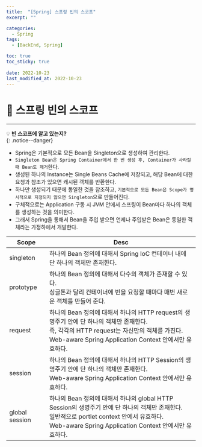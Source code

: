 ```yaml
---
title:  "[Spring] 스프링 빈의 스코프"
excerpt: "" 

categories:
  - Spring
tags:
  - [BackEnd, Spring]

toc: true
toc_sticky: true
 
date: 2022-10-23
last_modified_at: 2022-10-23
---
```


# 🚀 스프링 빈의 스코프
---
💡 **빈 스코프에 알고 있는지?**   
{: .notice--danger}

- Spring은 기본적으로 모든 Bean을 Singleton으로 생성하여 관리한다. 
- `Singleton Bean은 Spring Container에서 한 번 생성 후, Container가 사라질 때 Bean도 제거`한다.
- 생성된 하나의 Instance는 Single Beans Cache에 저장되고, 해당 Bean에 대한 요청과 참조가 있으면 캐시된 객체를 반환한다.
- 하나만 생성되기 때문에 동일한 것을 참조하고, `기본적으로 모든 Bean은 Scope가 명시적으로 지정되지 않으면 Singleton`으로 만들어진다.
- 구체적으로는 Application 구동 시 JVM 안에서 스프링이 Bean마다 하나의 객체를 생성하는 것을 의미한다.
- 그래서 Spring을 통해서 Bean을 주입 받으면 언제나 주입받은 Bean은 동일한 객체라는 가정하에서 개발한다.

| Scope | Desc |
| --- | --- |
| singleton | 하나의 Bean 정의에 대해서 Spring IoC 컨테이너 내에 단 하나의 객체만 존재한다. |
| prototype | 하나의 Bean 정의에 대해서 다수의 객체가 존재할 수 있다.<br>싱글톤과 달리 컨테이너에 빈을 요청할 때마다 매번 새로운 객체를 만들어 준다. |
| request | 하나의 Bean 정의에 대해서 하나의 HTTP request의 생명주기 안에 단 하나의 객체만 존재한다.<br>즉, 각각의 HTTP request는 자신만의 객체를 가진다.<br>Web-aware Spring Application Context 안에서만 유효하다. |
| session | 하나의 Bean 정의에 대해서 하나의 HTTP Session의 생명주기 안에 단 하나의 객체만 존재한다.<br>Web-aware Spring Application Context 안에서만 유효하다. |
| global session | 하나의 Bean 정의에 대해서 하나의 global HTTP Session의 생명주기 안에 단 하나의 객체만 존재한다.<br>일반적으로 portlet context 안에서 유효하다.<br>Web-aware Spring Application Context 안에서만 유효하다. |